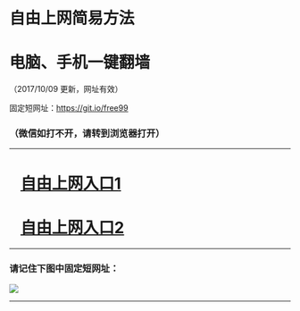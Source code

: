 ﻿# 自由上网简易方法

# 电脑、手机一键翻墙

（2017/10/09 更新，网址有效）

固定短网址：https://git.io/free99

### （微信如打不开，请转到浏览器打开）


***





# &nbsp;&nbsp; <a href="http://ft1675823033.fwq-tz-1001.info/fwqtz01.html?t=10090019446 " target="_blank">自由上网入口1</a>
# &nbsp;&nbsp; <a href="http://ft3273717657.fwq-tz-1002.info/fwqtz02.html?t=100900115360 " target="_blank">自由上网入口2</a>
***

### 请记住下图中固定短网址：

<img src="https://s3-us-west-2.amazonaws.com/fwq-1001/yjfq-20170905okok.png" /> 


***

